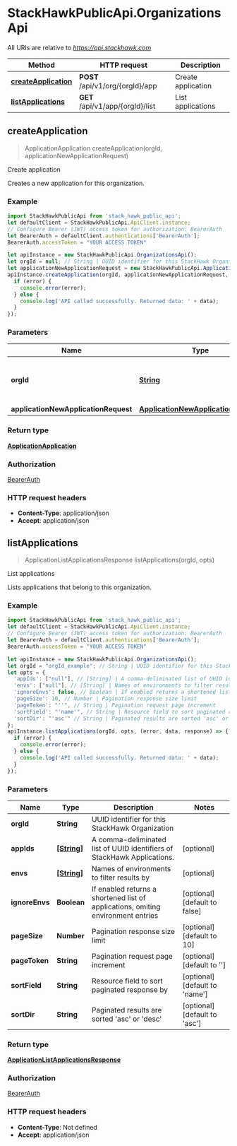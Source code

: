 # StackHawkPublicApi.OrganizationsApi

All URIs are relative to *https://api.stackhawk.com*

Method | HTTP request | Description
------------- | ------------- | -------------
[**createApplication**](OrganizationsApi.md#createApplication) | **POST** /api/v1/org/{orgId}/app | Create application
[**listApplications**](OrganizationsApi.md#listApplications) | **GET** /api/v1/app/{orgId}/list | List applications



## createApplication

> ApplicationApplication createApplication(orgId, applicationNewApplicationRequest)

Create application

Creates a new application for this organization.

### Example

```javascript
import StackHawkPublicApi from 'stack_hawk_public_api';
let defaultClient = StackHawkPublicApi.ApiClient.instance;
// Configure Bearer (JWT) access token for authorization: BearerAuth
let BearerAuth = defaultClient.authentications['BearerAuth'];
BearerAuth.accessToken = "YOUR ACCESS TOKEN"

let apiInstance = new StackHawkPublicApi.OrganizationsApi();
let orgId = null; // String | UUID identifier for this StackHawk Organization
let applicationNewApplicationRequest = new StackHawkPublicApi.ApplicationNewApplicationRequest(); // ApplicationNewApplicationRequest | 
apiInstance.createApplication(orgId, applicationNewApplicationRequest, (error, data, response) => {
  if (error) {
    console.error(error);
  } else {
    console.log('API called successfully. Returned data: ' + data);
  }
});
```

### Parameters


Name | Type | Description  | Notes
------------- | ------------- | ------------- | -------------
 **orgId** | [**String**](.md)| UUID identifier for this StackHawk Organization | 
 **applicationNewApplicationRequest** | [**ApplicationNewApplicationRequest**](ApplicationNewApplicationRequest.md)|  | 

### Return type

[**ApplicationApplication**](ApplicationApplication.md)

### Authorization

[BearerAuth](../README.md#BearerAuth)

### HTTP request headers

- **Content-Type**: application/json
- **Accept**: application/json


## listApplications

> ApplicationListApplicationsResponse listApplications(orgId, opts)

List applications

Lists applications that belong to this organization.

### Example

```javascript
import StackHawkPublicApi from 'stack_hawk_public_api';
let defaultClient = StackHawkPublicApi.ApiClient.instance;
// Configure Bearer (JWT) access token for authorization: BearerAuth
let BearerAuth = defaultClient.authentications['BearerAuth'];
BearerAuth.accessToken = "YOUR ACCESS TOKEN"

let apiInstance = new StackHawkPublicApi.OrganizationsApi();
let orgId = "orgId_example"; // String | UUID identifier for this StackHawk Organization
let opts = {
  'appIds': ["null"], // [String] | A comma-deliminated list of UUID identifiers of StackHawk Applications.
  'envs': ["null"], // [String] | Names of environments to filter results by
  'ignoreEnvs': false, // Boolean | If enabled returns a shortened list of applications, omiting environment entries
  'pageSize': 10, // Number | Pagination response size limit
  'pageToken': "''", // String | Pagination request page increment
  'sortField': "'name'", // String | Resource field to sort paginated response by
  'sortDir': "'asc'" // String | Paginated results are sorted 'asc' or 'desc'
};
apiInstance.listApplications(orgId, opts, (error, data, response) => {
  if (error) {
    console.error(error);
  } else {
    console.log('API called successfully. Returned data: ' + data);
  }
});
```

### Parameters


Name | Type | Description  | Notes
------------- | ------------- | ------------- | -------------
 **orgId** | **String**| UUID identifier for this StackHawk Organization | 
 **appIds** | [**[String]**](String.md)| A comma-deliminated list of UUID identifiers of StackHawk Applications. | [optional] 
 **envs** | [**[String]**](String.md)| Names of environments to filter results by | [optional] 
 **ignoreEnvs** | **Boolean**| If enabled returns a shortened list of applications, omiting environment entries | [optional] [default to false]
 **pageSize** | **Number**| Pagination response size limit | [optional] [default to 10]
 **pageToken** | **String**| Pagination request page increment | [optional] [default to &#39;&#39;]
 **sortField** | **String**| Resource field to sort paginated response by | [optional] [default to &#39;name&#39;]
 **sortDir** | **String**| Paginated results are sorted &#39;asc&#39; or &#39;desc&#39; | [optional] [default to &#39;asc&#39;]

### Return type

[**ApplicationListApplicationsResponse**](ApplicationListApplicationsResponse.md)

### Authorization

[BearerAuth](../README.md#BearerAuth)

### HTTP request headers

- **Content-Type**: Not defined
- **Accept**: application/json

